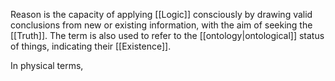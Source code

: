 Reason is the capacity of applying [[Logic]] consciously by drawing valid conclusions from new or existing information, with the aim of seeking the [[Truth]]. The term is also used to refer to the [[ontology|ontological]] status of things, indicating their [[Existence]].

In physical terms,